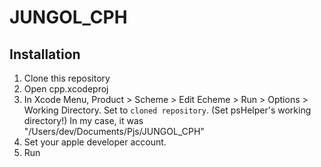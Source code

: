 # JUNGOL_CPH

## Installation

1. Clone this repository
2. Open cpp.xcodeproj
3. In Xcode Menu, Product > Scheme > Edit Echeme > Run > Options > Working Directory. Set to `cloned repository`. (Set psHelper's working directory!)
   In my case, it was "/Users/dev/Documents/Pjs/JUNGOL_CPH"
4. Set your apple developer account.
5. Run
